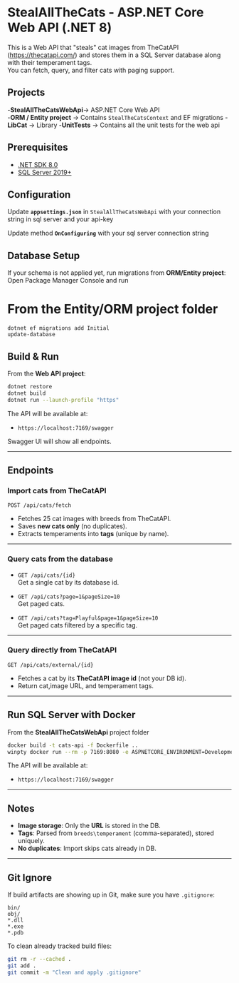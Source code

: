 # StealAllTheCats - ASP.NET Core Web API (.NET 8)

This is a Web API that "steals" cat images from TheCatAPI (https://thecatapi.com/) and stores them in a SQL Server database along with their temperament tags.  
You can fetch, query, and filter cats with paging support.

## Projects

-**StealAllTheCatsWebApi**-> ASP.NET Core Web API  
-**ORM / Entity project** -> Contains `StealTheCatsContext` and EF migrations
-**LibCat** -> Library
-**UnitTests** ->  Contains all the unit tests for the web api

## Prerequisites

- [.NET SDK 8.0](https://dotnet.microsoft.com/download/dotnet/8.0)  
- [SQL Server 2019+](https://www.microsoft.com/en-us/sql-server/sql-server-downloads)

## Configuration

Update **`appsettings.json`** in `StealAllTheCatsWebApi`
with your connection string in sql server and your api-key

Update method  **`OnConfiguring`** with your sql server connection string


##  Database Setup

If your schema is not applied yet, run migrations from **ORM/Entity project**:
Open Package Manager Console and run
# From the Entity/ORM project folder
```
dotnet ef migrations add Initial
update-database
```

## Build & Run

From the **Web API project**:

```bash
dotnet restore
dotnet build
dotnet run --launch-profile "https"
```

The API will be available at:

- `https://localhost:7169/swagger`

Swagger UI will show all endpoints.

---

## Endpoints

### Import cats from TheCatAPI
```
POST /api/cats/fetch
```
- Fetches 25 cat images with breeds from TheCatAPI.  
- Saves **new cats only** (no duplicates).  
- Extracts temperaments into **tags** (unique by name).
---

### Query cats from the database

- `GET /api/cats/{id}`  
  Get a single cat by its database id.

- `GET /api/cats?page=1&pageSize=10`  
  Get paged cats.

- `GET /api/cats?tag=Playful&page=1&pageSize=10`  
  Get paged cats filtered by a specific tag.
---

### Query directly from TheCatAPI
```
GET /api/cats/external/{id}
```
- Fetches a cat by its **TheCatAPI image id** (not your DB id).  
- Return cat,image URL, and temperament tags.
---

## Run SQL Server with Docker

From the **StealAllTheCatsWebApi** project folder 
```bash
docker build -t cats-api -f Dockerfile ..
winpty docker run --rm -p 7169:8080 -e ASPNETCORE_ENVIRONMENT=Development cats-api
```
The API will be available at:

- `https://localhost:7169/swagger`
---

## Notes

- **Image storage**: Only the **URL** is stored in the DB.  
- **Tags**: Parsed from `breeds\temperament` (comma-separated), stored uniquely.  
- **No duplicates**: Import skips cats already in DB.   

---

## Git Ignore

If build artifacts are showing up in Git, make sure you have `.gitignore`:

```
bin/
obj/
*.dll
*.exe
*.pdb
```

To clean already tracked build files:

```bash
git rm -r --cached .
git add .
git commit -m "Clean and apply .gitignore"
```


